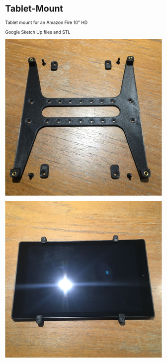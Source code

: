# Tablet-Mount
Tablet mount for an Amazon Fire 10" HD

Google Sketch Up files and STL

![Alt text](pictures/1.jpg?raw=true "Parts")

![Alt text](pictures/2.jpg?raw=true "Assembled")